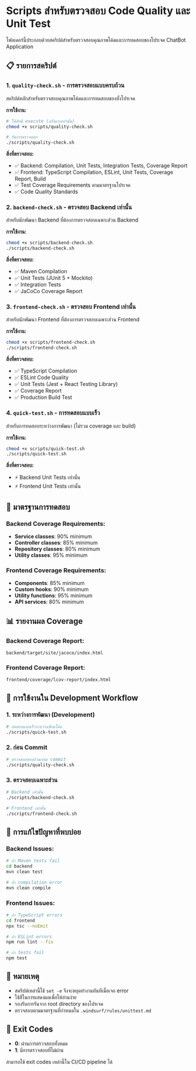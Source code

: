 # Scripts สำหรับตรวจสอบ Code Quality และ Unit Test

โฟลเดอร์นี้ประกอบด้วยสคริปต์สำหรับตรวจสอบคุณภาพโค้ดและการทดสอบของโปรเจค ChatBot Application

## 📋 รายการสคริปต์

### 1. `quality-check.sh` - การตรวจสอบแบบครบถ้วน
สคริปต์หลักสำหรับตรวจสอบคุณภาพโค้ดและการทดสอบของทั้งโปรเจค

**การใช้งาน:**
```bash
# ให้สิทธิ์ execute (ครั้งแรกเท่านั้น)
chmod +x scripts/quality-check.sh

# รันการตรวจสอบ
./scripts/quality-check.sh
```

**สิ่งที่ตรวจสอบ:**
- ✅ Backend: Compilation, Unit Tests, Integration Tests, Coverage Report
- ✅ Frontend: TypeScript Compilation, ESLint, Unit Tests, Coverage Report, Build
- ✅ Test Coverage Requirements ตามมาตรฐานโปรเจค
- ✅ Code Quality Standards

### 2. `backend-check.sh` - ตรวจสอบ Backend เท่านั้น
สำหรับนักพัฒนา Backend ที่ต้องการตรวจสอบเฉพาะส่วน Backend

**การใช้งาน:**
```bash
chmod +x scripts/backend-check.sh
./scripts/backend-check.sh
```

**สิ่งที่ตรวจสอบ:**
- ✅ Maven Compilation
- ✅ Unit Tests (JUnit 5 + Mockito)
- ✅ Integration Tests
- ✅ JaCoCo Coverage Report

### 3. `frontend-check.sh` - ตรวจสอบ Frontend เท่านั้น
สำหรับนักพัฒนา Frontend ที่ต้องการตรวจสอบเฉพาะส่วน Frontend

**การใช้งาน:**
```bash
chmod +x scripts/frontend-check.sh
./scripts/frontend-check.sh
```

**สิ่งที่ตรวจสอบ:**
- ✅ TypeScript Compilation
- ✅ ESLint Code Quality
- ✅ Unit Tests (Jest + React Testing Library)
- ✅ Coverage Report
- ✅ Production Build Test

### 4. `quick-test.sh` - การทดสอบแบบเร็ว
สำหรับการทดสอบระหว่างการพัฒนา (ไม่รวม coverage และ build)

**การใช้งาน:**
```bash
chmod +x scripts/quick-test.sh
./scripts/quick-test.sh
```

**สิ่งที่ตรวจสอบ:**
- ⚡ Backend Unit Tests เท่านั้น
- ⚡ Frontend Unit Tests เท่านั้น

## 🎯 มาตรฐานการทดสอบ

### Backend Coverage Requirements:
- **Service classes**: 90% minimum
- **Controller classes**: 85% minimum
- **Repository classes**: 80% minimum
- **Utility classes**: 95% minimum

### Frontend Coverage Requirements:
- **Components**: 85% minimum
- **Custom hooks**: 90% minimum
- **Utility functions**: 95% minimum
- **API services**: 80% minimum

## 📊 รายงานผล Coverage

### Backend Coverage Report:
```
backend/target/site/jacoco/index.html
```

### Frontend Coverage Report:
```
frontend/coverage/lcov-report/index.html
```

## 🚀 การใช้งานใน Development Workflow

### 1. ระหว่างการพัฒนา (Development)
```bash
# ทดสอบแบบเร็วระหว่างเขียนโค้ด
./scripts/quick-test.sh
```

### 2. ก่อน Commit
```bash
# ตรวจสอบครบถ้วนก่อน commit
./scripts/quality-check.sh
```

### 3. ตรวจสอบเฉพาะส่วน
```bash
# Backend เท่านั้น
./scripts/backend-check.sh

# Frontend เท่านั้น
./scripts/frontend-check.sh
```

## 🔧 การแก้ไขปัญหาที่พบบ่อย

### Backend Issues:
```bash
# ถ้า Maven tests fail
cd backend
mvn clean test

# ถ้า compilation error
mvn clean compile
```

### Frontend Issues:
```bash
# ถ้า TypeScript errors
cd frontend
npx tsc --noEmit

# ถ้า ESLint errors
npm run lint --fix

# ถ้า tests fail
npm test
```

## 📝 หมายเหตุ

- สคริปต์เหล่านี้ใช้ `set -e` จึงจะหยุดทำงานทันทีเมื่อเจอ error
- ใช้สีในการแสดงผลเพื่อให้อ่านง่าย
- รองรับการรันจาก root directory ของโปรเจค
- ตรวจสอบตามมาตรฐานที่กำหนดใน `.windsurf/rules/unittest.md`

## 🎨 Exit Codes

- **0**: ผ่านการตรวจสอบทั้งหมด
- **1**: มีการตรวจสอบที่ไม่ผ่าน

สามารถใช้ exit codes เหล่านี้ใน CI/CD pipeline ได้
